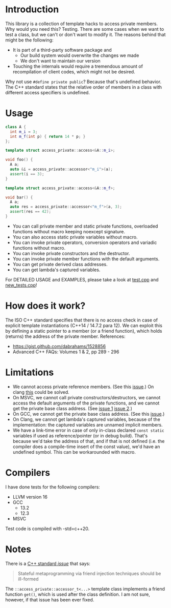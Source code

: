 # Introduction

This library is a collection of template hacks to access private members.
Why would you need this?
Testing.
There are some cases when we want to test a class, but we can't or don't want to modify it.
The reasons behind that might be the following:
  * It is part of a third-party software package and
    * Our build system would overwrite the changes we made
    * We don't want to maintain our version
  * Touching the internals would require a tremendous amount of recompilation of client codes, which might not be desired.

Why not use `#define private public`?
Because that's undefined behavior.
The C++ standard states that the relative order of members in a class with different access specifiers is undefined.

# Usage
```c++
class A {
  int m_i = 3;
  int m_f(int p) { return 14 * p; }
};

template struct access_private::access<&A::m_i>;

void foo() {
  A a;
  auto &i = access_private::accessor<"m_i">(a);
  assert(i == 3);
}

template struct access_private::access<&A::m_f>;

void bar() {
  A a;
  auto res = access_private::accessor<"m_f">(a, 3);
  assert(res == 42);
}
```

- You can call private member and static private functions, overloaded functions without macro keeping noexcept signature.
- You can also access static private variables without macro.
- You can invoke private operators, conversion operators and variadic functions without macro.
- You can invoke private constructors and the destructor.
- You can invoke private member functions with the default arguments.
- You can get private derived class addresses.
- You can get lambda's captured variables.

For DETAILED USAGE and EXAMPLES, please take a look at [test.cpp](https://github.com/schaumb/access_private/blob/master/test/test.cpp) and [new_tests.cpp](https://github.com/schaumb/access_private/blob/master/test/new_tests.cpp)!

# How does it work?
The ISO C++ standard specifies that there is no access check in case of explicit
template instantiations (C++14 / 14.7.2 para 12).
We can exploit this by defining a static pointer to a member (or a friend function), which holds (returns) the address of the private member.
References:
* https://gist.github.com/dabrahams/1528856
* Advanced C++ FAQs: Volumes 1 & 2, pp 289 - 296

# Limitations

* We cannot access private reference members. (See this [issue](https://github.com/martong/access_private/issues/12).) On clang [this](https://tinyurl.com/clangexplicittemplate) could be solved.
* On MSVC, we cannot call private constructors/destructors, we cannot access the default arguments of the private functions, and we cannot get the private base class address. (See [issue 1](https://tinyurl.com/msvcconstructor) [issue 2](https://tinyurl.com/msvcbaseclass).)
* On GCC, we cannot get the private base class address. (See this [issue](https://tinyurl.com/gccprivatebaseclass).)
* On Clang, we cannot get lambda's captured variables, because of the implementation: the captured variables are unnamed implicit members.
* We have a link-time error in case of only in-class declared `const static` variables if used as reference/pointer (or in debug build). That's because we'd take the address of that, and if that is not defined (i.e. the compiler does a compile-time insert of the const value), we'd have an undefined symbol. This can be workarounded with macro.

# Compilers
I have done tests for the following compilers:
* LLVM version 16
* GCC
  * 13.2
  * 12.3
* MSVC

Test code is compiled with -std=c++20.

# Notes
There is a [C++ standard *issue*](https://www.open-std.org/jtc1/sc22/wg21/docs/cwg_active.html#2118) that says: 
> Stateful metaprogramming via friend injection techniques should be ill-formed

The `::access_private::accessor_t<...>` template class implements a friend function `get()`, which is used after the class definition.
I am not sure, however, if that issue has been ever fixed.
